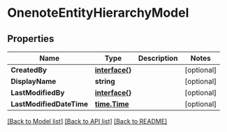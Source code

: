 # OnenoteEntityHierarchyModel

## Properties

Name | Type | Description | Notes
------------ | ------------- | ------------- | -------------
**CreatedBy** | [**interface{}**](.md) |  | [optional] 
**DisplayName** | **string** |  | [optional] 
**LastModifiedBy** | [**interface{}**](.md) |  | [optional] 
**LastModifiedDateTime** | [**time.Time**](time.Time.md) |  | [optional] 

[[Back to Model list]](../README.md#documentation-for-models) [[Back to API list]](../README.md#documentation-for-api-endpoints) [[Back to README]](../README.md)



